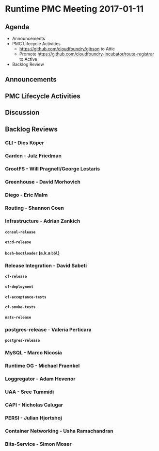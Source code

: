 # Runtime PMC Meeting 2017-01-11

## Agenda

* Announcements
* PMC Lifecycle Activities
  - https://github.com/cloudfoundry/gibson to Attic
  - Promote https://github.com/cloudfoundry-incubator/route-registrar to Active
* Backlog Review

## Announcements


## PMC Lifecycle Activities


## Discussion


## Backlog Reviews

### CLI - Dies Köper

### Garden - Julz Friedman

### GrootFS - Will Pragnell/George Lestaris

### Greenhouse - David Morhovich

### Diego - Eric Malm

### Routing - Shannon Coen

### Infrastructure - Adrian Zankich

#### `consul-release`

#### `etcd-release`

#### `bosh-bootloader` (a.k.a `bbl`)

### Release Integration - David Sabeti

#### `cf-release`

#### `cf-deployment`

#### `cf-acceptance-tests`

#### `cf-smoke-tests`

#### `nats-release`

### postgres-release - Valeria Perticara

#### `postgres-release`

### MySQL - Marco Nicosia

### Runtime OG - Michael Fraenkel

### Loggregator - Adam Hevenor

### UAA - Sree Tummidi

### CAPI - Nicholas Calugar

### PERSI - Julian Hjortshoj

### Container Networking - Usha Ramachandran

### Bits-Service - Simon Moser
